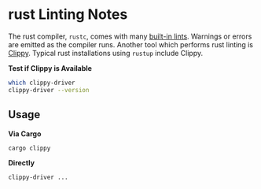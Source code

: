 # rust Linting Notes

The rust compiler, `rustc`, comes with many [built-in lints](https://doc.rust-lang.org/rustc/lints/index.html). Warnings or errors are emitted as the compiler runs. Another tool which performs rust linting is [Clippy](https://doc.rust-lang.org/clippy/). Typical rust installations using `rustup` include Clippy.

**Test if Clippy is Available**

```sh
which clippy-driver
clippy-driver --version
```

## Usage

**Via Cargo**

```sh
cargo clippy
```

**Directly**

```sh
clippy-driver ...
```
